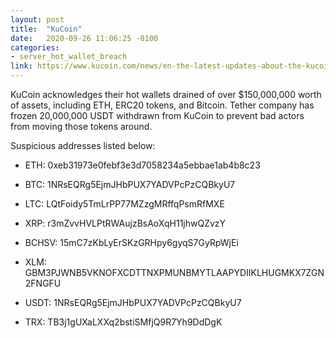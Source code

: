 ```yaml
---
layout: post
title:  "KuCoin"
date:   2020-09-26 11:06:25 -0100
categories:
- server_hot_wallet_breach
link: https://www.kucoin.com/news/en-the-latest-updates-about-the-kucoin-security-incident
---
```


KuCoin acknowledges their hot wallets drained of over $150,000,000 worth of assets, including ETH, ERC20 tokens, and Bitcoin. 
Tether company has frozen 20,000,000 USDT withdrawn from KuCoin to prevent bad actors from moving those tokens around.

Suspicious addresses listed below:

* ETH: 0xeb31973e0febf3e3d7058234a5ebbae1ab4b8c23

* BTC: 1NRsEQRg5EjmJHbPUX7YADVPcPzCQBkyU7

* LTC: LQtFoidy5TmLrPP77MZzgMRffqPsmRfMXE

* XRP: r3mZvvHVLPtRWAujzBsAoXqH11jhwQZvzY

* BCHSV: 15mC7zKbLyErSKzGRHpy6gyqS7GyRpWjEi

* XLM: GBM3PJWNB5VKNOFXCDTTNXPMUNBMYTLAAPYDIIKLHUGMKX7ZGN2FNGFU

* USDT: 1NRsEQRg5EjmJHbPUX7YADVPcPzCQBkyU7

* TRX: TB3j1gUXaLXXq2bstiSMfjQ9R7Yh9DdDgK
